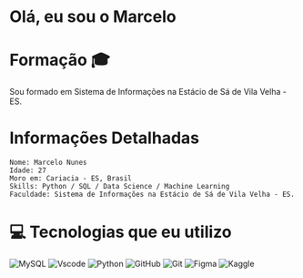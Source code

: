 # Olá, eu sou o Marcelo


# Formação 🎓


Sou formado em Sistema de Informações na Estácio de Sá de Vila Velha - ES.

# Informações Detalhadas
    Nome: Marcelo Nunes
    Idade: 27
    Moro em: Cariacia - ES, Brasil
    Skills: Python / SQL / Data Science / Machine Learning
    Faculdade: Sistema de Informações na Estácio de Sá de Vila Velha - ES.
    

# 💻 Tecnologias que eu utilizo
![MySQL](https://img.shields.io/badge/mysql-%2300f.svg?style=for-the-badge&logo=mysql&logoColor=white)
![Vscode](https://img.shields.io/badge/VSCode-0078D4?style=for-the-badge&logo=visual%20studio%20code&logoColor=white)
![Python](https://img.shields.io/badge/python-3670A0?style=for-the-badge&logo=python&logoColor=ffdd54)
![GitHub](https://img.shields.io/badge/github-%23121011.svg?logo=github&logoColor=white&style=for-the-badge)
![Git](https://img.shields.io/badge/git-%23F05033.svg?style=for-the-badge&logo=git&logoColor=white)
![Figma](https://img.shields.io/badge/figma-%23F24E1E.svg?style=for-the-badge&logo=figma&logoColor=white)
![Kaggle](https://img.shields.io/badge/Kaggle-035a7d?style=for-the-badge&logo=kaggle&logoColor=white)



